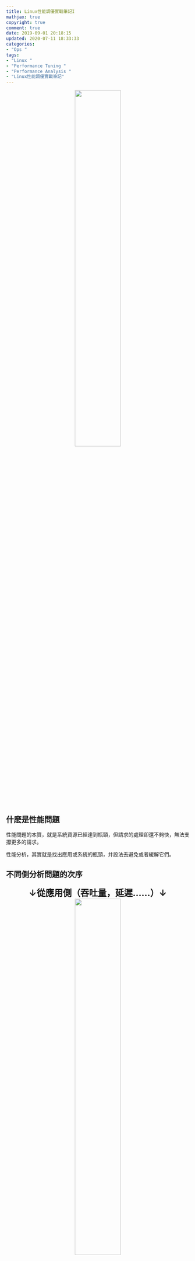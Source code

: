 ```yaml
---
title: Linux性能調優實戰筆記I
mathjax: true
copyright: true
comment: true
date: 2019-09-01 20:18:15
updated: 2020-07-11 18:33:33
categories:
- "Ops "
tags:
- "Linux "
- "Performance Tuning "
- "Performance Analysis "
- "Linux性能調優實戰筆記"
---
```


<center><img src="https://img.madebug.net/m4d3bug/images-of-website/master/blog/linux-tux-minimalism-4k-42-1280x800.jpg" width=50% /></center>

<!-- more -->

## 什麽是性能問題

性能問題的本質，就是系統資源已經達到瓶頸，但請求的處理卻還不夠快，無法支撐更多的請求。

性能分析，其實就是找出應用或系統的瓶頸，并設法去避免或者緩解它們。

## 不同側分析問題的次序

<center><font size="5"><B>↓從應用側（吞吐量，延遲……）↓</B></font></center>

<center><img src="https://img.madebug.net/m4d3bug/images-of-website/master/blog/20200411112804.png" width=50% /></center>

<center><font size="5"><B>↑從系統側（CPU, 内存……）↑</B></font></center>

## Linux各方面相關的工具

<center><img src="https://img.madebug.net/m4d3bug/images-of-website/master/blog/20200411112954.png" width=50% /></center>

## Linux調優的腦圖

<center><img src="https://img.madebug.net/m4d3bug/images-of-website/master/blog/20200411113050.png" width=50% /></center>

## 結語

*High concurrency means a big throughput, and fast response means a small delay.*

高並發就是吞吐大，響應快就是延時小。

